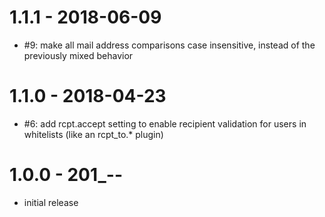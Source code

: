 # 1.1.1 - 2018-06-09

- #9: make all mail address comparisons case insensitive, instead of the previously mixed behavior

# 1.1.0 - 2018-04-23

- #6: add rcpt.accept setting to enable recipient validation for users in whitelists (like an rcpt_to.* plugin)

# 1.0.0 - 201_-__-__

- initial release
